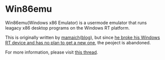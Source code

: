Win86emu
========

Win86emu(Windows x86 Emulator) is a usermode emulator that runs leagacy x86 desktop programs on the Windows RT platform.

This is originally written by [mamaich](http://forum.xda-developers.com/member.php?u=224595)([blog](http://mamaich-eng.blogspot.ru/)), but since [he broke his Windows RT device and has no plan to get a new one](http://forum.xda-developers.com/showpost.php?p=49948525&postcount=392), the peoject is abandoned.

For more information, please visit [this thread](http://forum.xda-developers.com/showthread.php?t=2095934).
